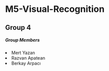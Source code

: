 # M5-Visual-Recognition

<h2> Group 4 </h2>

<h5> Group Members </h5>
<li> Mert Yazan
<li> Razvan Apatean
<li> Berkay Arpacı
